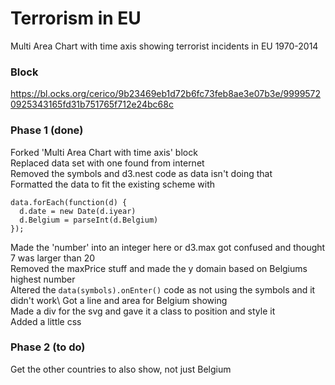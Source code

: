 # Terrorism in EU

Multi Area Chart with time axis showing terrorist incidents in EU 1970-2014

### Block

https://bl.ocks.org/cerico/9b23469eb1d72b6fc73feb8ae3e07b3e/99995720925343165fd31b751765f712e24bc68c

### Phase 1 (done)

Forked 'Multi Area Chart with time axis' block\
Replaced data set with one found from internet\
Removed the symbols and d3.nest code as data isn't doing that\
Formatted the data to fit the existing scheme with

```
data.forEach(function(d) {
  d.date = new Date(d.iyear)
  d.Belgium = parseInt(d.Belgium)
});
```

Made the 'number' into an integer here or d3.max got confused and thought 7 was larger than 20\
Removed the maxPrice stuff and made the y domain based on Belgiums highest number\
Altered the `data(symbols).onEnter()` code as not using the symbols and it didn't work\ 
Got a line and area for Belgium showing\
Made a div for the svg and gave it a class to position and style it\
Added a little css

### Phase 2 (to do)

Get the other countries to also show, not just Belgium


